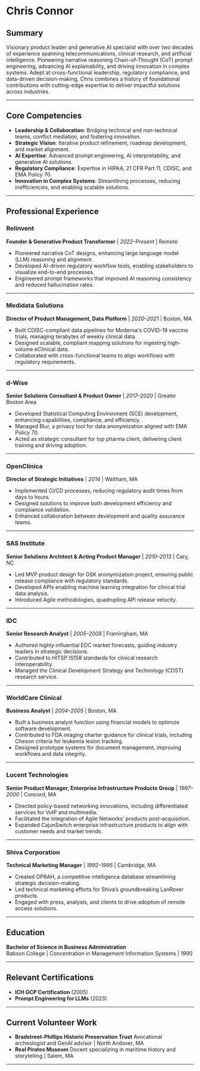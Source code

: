 # **Chris Connor**

## **Summary**

Visionary product leader and generative AI specialist with over two decades of experience spanning telecommunications, clinical research, and artificial intelligence. Pioneering narrative reasoning Chain-of-Thought (CoT) prompt engineering, advancing AI explainability, and driving innovation in complex systems. Adept at cross-functional leadership, regulatory compliance, and data-driven decision-making, Chris combines a history of foundational contributions with cutting-edge expertise to deliver impactful solutions across industries.

---

## **Core Competencies**

- **Leadership & Collaboration**: Bridging technical and non-technical teams, conflict mediation, and fostering innovation.
- **Strategic Vision**: Iterative product refinement, roadmap development, and market alignment.
- **AI Expertise**: Advanced prompt engineering, AI interpretability, and generative AI solutions.
- **Regulatory Compliance**: Expertise in HIPAA, 21 CFR Part 11, CDISC, and EMA Policy 70.
- **Innovation in Complex Systems**: Streamlining processes, reducing inefficiencies, and enabling scalable solutions.

---

## **Professional Experience**

### **Relinvent**  

**Founder & Generative Product Transformer** | *2022–Present* | Remote  

- Pioneered narrative CoT designs, enhancing large language model (LLM) reasoning and alignment.  
- Developed AI-driven regulatory workflow tools, enabling stakeholders to visualize end-to-end processes.  
- Engineered prompt frameworks that improved AI reasoning consistency and reduced hallucination rates.

---

### **Medidata Solutions**  

**Director of Product Management, Data Platform** | *2020–2021* | Boston, MA  

- Built CDISC-compliant data pipelines for Moderna's COVID-19 vaccine trials, managing terabytes of weekly clinical data.  
- Designed scalable, compliant mapping solutions for ingesting high-volume eClinical data.  
- Collaborated with cross-functional teams to align workflows with regulatory requirements.

---

### **d-Wise**

**Senior Solutions Consultant & Product Owner** | *2017–2020* | Greater Boston Area  

- Developed Statistical Computing Environment (SCE) development, enhancing capabilities, compliance, and efficiency.  
- Managed Blur, a privacy tool for data anonymization aligned with EMA Policy 70.  
- Acted as strategic consultant for top pharma client, delivering client training and driving adoption.

---

### **OpenClinica**

**Director of Strategic Initiatives** | *2014* | Waltham, MA  

- Implemented CI/CD processes, reducing regulatory audit times from days to hours.  
- Designed solutions to improve both development efficiency and compliance validation.  
- Enhanced collaboration between development and quality assurance teams.

---

### **SAS Institute**

**Senior Solutions Architect & Acting Product Manager** | *2010–2013* | Cary, NC  

- Led MVP product design for GSK anonymization project, ensuring public release compliance with regulatory standards.  
- Developed APIs enabling machine learning integration for clinical trial data analysis.  
- Introduced Agile methodologies, quadrupling API release velocity.

---

### **IDC**

**Senior Research Analyst** | *2005–2008* | Framingham, MA  

- Authored highly influential EDC market forecasts, guiding industry leaders in strategic decisions.  
- Contributed to HITSP IS158 standards for clinical research interoperability.  
- Managed the Clinical Development Strategy and Technology (CDST) research service.

---

### **WorldCare Clinical**

**Business Analyst** | *2004–2005* | Boston, MA  

- Built a business analyst function using financial models to optimize software development.  
- Contributed to FDA imaging charter guidance for clinical trials, including Cheson criteria for leukemia lesion tracking.  
- Designed prototype systems for document management, improving workflows and data integrity.

---

### **Lucent Technologies**

**Senior Product Manager, Enterprise Infrastructure Products Group** | *1997–2000* | Concord, MA  

- Directed policy-based networking innovations, including differentiated services for VoIP and multimedia.  
- Facilitated the integration of Agile Networks’ products post-acquisition.  
- Expanded CajunSwitch enterprise infrastructure products to align with customer needs and market trends.

---

### **Shiva Corporation**

**Technical Marketing Manager** | *1992–1995* | Cambridge, MA  

- Created OPRAH, a competitive intelligence database streamlining strategic decision-making.  
- Led technical marketing efforts for Shiva’s groundbreaking LanRover products.  
- Engaged with press, analysts, and clients to drive adoption of remote access solutions.

---

## **Education**  

**Bachelor of Science in Business Administration**  
Babson College | Concentration in Management Information Systems | 1990  

---

## **Relevant Certifications**  

- **ICH GCP Certification** (2005)  
- **Prompt Engineering for LLMs** (2023)  

---

## **Current Volunteer Work**  

- **Bradstreet-Phillips Historic Preservation Trust**
Avocational archeologist and GenAI advisor | North Andover, MA
- **Real Pirates Museum**
Docent specializing in maritime history and storytelling | Salem, MA

---
